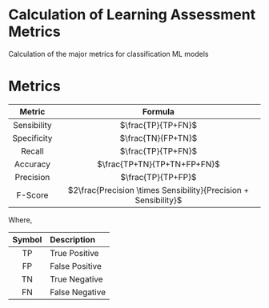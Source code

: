 # Calculation of Learning Assessment Metrics

Calculation of the major metrics for classification ML models

# Metrics
|Metric|Formula|
|:----:|:-----:|
|Sensibility|$\frac{TP}{TP+FN}$|
|Specificity|$\frac{TN}{FP+TN}$|
|Recall|$\frac{TP}{TP+FN}$|
|Accuracy|$\frac{TP+TN}{TP+TN+FP+FN}$|
|Precision|$\frac{TP}{TP+FP}$|
|F-Score|$2\frac{Precision \times Sensibility}{Precision + Sensibility}$|

Where,

|Symbol|Description|
|:----:|:----------|
|TP|True Positive|
|FP|False Positive|
|TN|True Negative|
|FN|False Negative|